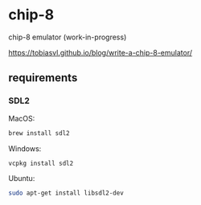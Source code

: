 # chip-8

chip-8 emulator (work-in-progress)

https://tobiasvl.github.io/blog/write-a-chip-8-emulator/

## requirements

### SDL2

MacOS:
```bash
brew install sdl2
```

Windows:
```bash
vcpkg install sdl2
```

Ubuntu:
```bash
sudo apt-get install libsdl2-dev
```
